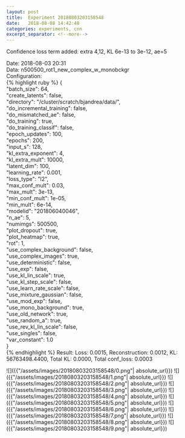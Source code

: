 ```yaml
---
layout: post
title:  Experiment 20180803203158548
date:   2018-08-08 14:42:48
categories: experiments, cnn
excerpt_separator: <!--more-->
---
```

Confidence loss term added: extra 4,12, KL 6e-13 to 3e-12, ae=5  

 <!--more-->
Date: 2018-08-03 20:31  
Data: n500500_rot1_new_complex_w_monobckgr  
Configuration:   
{% highlight ruby %}
{  
    "batch_size": 64,   
    "create_latents": false,   
    "directory": "/cluster/scratch/bjandrea/data/",   
    "do_incremental_training": false,   
    "do_mismatched_ae": false,   
    "do_training": true,   
    "do_training_classif": false,   
    "epoch_updates": 100,   
    "epochs": 200,   
    "input_s": 128,   
    "kl_extra_exponent": 4,   
    "kl_extra_mult": 10000,   
    "latent_dim": 100,   
    "learning_rate": 0.001,   
    "loss_type": "l2",   
    "max_conf_mult": 0.03,   
    "max_mult": 3e-13,   
    "min_conf_mult": 1e-05,   
    "min_mult": 6e-14,   
    "modelid": "201806040046",   
    "n_ae": 5,   
    "numimgs": 500500,   
    "plot_dropout": true,   
    "plot_heatmap": true,   
    "rot": 1,   
    "use_complex_background": false,   
    "use_complex_images": true,   
    "use_deterministic": false,   
    "use_exp": false,   
    "use_kl_lin_scale": true,   
    "use_kl_step_scale": false,   
    "use_learn_rate_scale": false,   
    "use_mixture_gaussian": false,   
    "use_mod_exp": false,   
    "use_mono_background": true,   
    "use_old_network": true,   
    "use_random_a": true,   
    "use_rev_kl_lin_scale": false,   
    "use_singles": false,   
    "var_constant": 1.0  
}  
{% endhighlight %}
Result: Loss: 0.0015, Reconstruction: 0.0012, KL: 56763498.4400, Total KL: 0.0000,  Total conf_loss: 0.0003  

![]({{"/assets/images/20180803203158548/0.png"| absolute_url}})
![]({{"/assets/images/20180803203158548/1.png"| absolute_url}})
![]({{"/assets/images/20180803203158548/2.png"| absolute_url}})
![]({{"/assets/images/20180803203158548/3.png"| absolute_url}})
![]({{"/assets/images/20180803203158548/4.png"| absolute_url}})
![]({{"/assets/images/20180803203158548/5.png"| absolute_url}})
![]({{"/assets/images/20180803203158548/6.png"| absolute_url}})
![]({{"/assets/images/20180803203158548/7.png"| absolute_url}})
![]({{"/assets/images/20180803203158548/8.png"| absolute_url}})
![]({{"/assets/images/20180803203158548/9.png"| absolute_url}})

